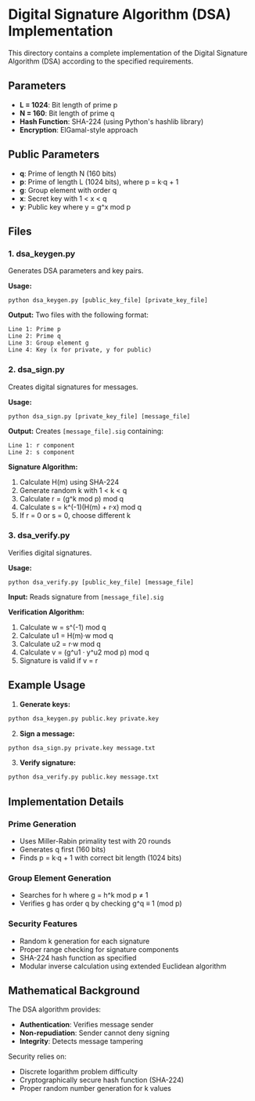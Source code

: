 # Digital Signature Algorithm (DSA) Implementation

This directory contains a complete implementation of the Digital Signature Algorithm (DSA) according to the specified requirements.

## Parameters
- **L = 1024**: Bit length of prime p
- **N = 160**: Bit length of prime q  
- **Hash Function**: SHA-224 (using Python's hashlib library)
- **Encryption**: ElGamal-style approach

## Public Parameters
- **q**: Prime of length N (160 bits)
- **p**: Prime of length L (1024 bits), where p = k·q + 1
- **g**: Group element with order q
- **x**: Secret key with 1 < x < q
- **y**: Public key where y = g^x mod p

## Files

### 1. dsa_keygen.py
Generates DSA parameters and key pairs.

**Usage:**
```
python dsa_keygen.py [public_key_file] [private_key_file]
```

**Output:** Two files with the following format:
```
Line 1: Prime p
Line 2: Prime q  
Line 3: Group element g
Line 4: Key (x for private, y for public)
```

### 2. dsa_sign.py
Creates digital signatures for messages.

**Usage:**
```
python dsa_sign.py [private_key_file] [message_file]
```

**Output:** Creates `[message_file].sig` containing:
```
Line 1: r component
Line 2: s component
```

**Signature Algorithm:**
1. Calculate H(m) using SHA-224
2. Generate random k with 1 < k < q
3. Calculate r = (g^k mod p) mod q
4. Calculate s = k^(-1)(H(m) + r·x) mod q
5. If r = 0 or s = 0, choose different k

### 3. dsa_verify.py
Verifies digital signatures.

**Usage:**
```
python dsa_verify.py [public_key_file] [message_file]
```

**Input:** Reads signature from `[message_file].sig`

**Verification Algorithm:**
1. Calculate w = s^(-1) mod q
2. Calculate u1 = H(m)·w mod q
3. Calculate u2 = r·w mod q  
4. Calculate v = (g^u1 · y^u2 mod p) mod q
5. Signature is valid if v = r

## Example Usage

1. **Generate keys:**
```bash
python dsa_keygen.py public.key private.key
```

2. **Sign a message:**
```bash
python dsa_sign.py private.key message.txt
```

3. **Verify signature:**
```bash
python dsa_verify.py public.key message.txt
```

## Implementation Details

### Prime Generation
- Uses Miller-Rabin primality test with 20 rounds
- Generates q first (160 bits)
- Finds p = k·q + 1 with correct bit length (1024 bits)

### Group Element Generation
- Searches for h where g = h^k mod p ≠ 1
- Verifies g has order q by checking g^q ≡ 1 (mod p)

### Security Features
- Random k generation for each signature
- Proper range checking for signature components
- SHA-224 hash function as specified
- Modular inverse calculation using extended Euclidean algorithm

## Mathematical Background

The DSA algorithm provides:
- **Authentication**: Verifies message sender
- **Non-repudiation**: Sender cannot deny signing
- **Integrity**: Detects message tampering

Security relies on:
- Discrete logarithm problem difficulty
- Cryptographically secure hash function (SHA-224)
- Proper random number generation for k values
